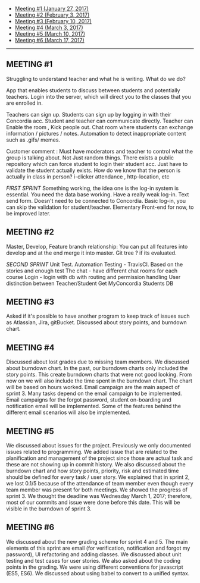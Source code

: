 * [Meeting #1 (January 27, 2017)](https://github.com/jusleg/soen341/wiki/Meeting-Notes#meeting-1)
* [Meeting #2 (February 3, 2017)](https://github.com/jusleg/soen341/wiki/Meeting-Notes#meeting-2)
* [Meeting #3 (February 10, 2017)](https://github.com/jusleg/soen341/wiki/Meeting-Notes#meeting-3)
* [Meeting #4 (March 3, 2017)](https://github.com/jusleg/soen341/wiki/Meeting-Notes#meeting-4)
* [Meeting #5 (March 10, 2017)](https://github.com/jusleg/soen341/wiki/Meeting-Notes#meeting-5)
* [Meeting #6 (March 17, 2017)](https://github.com/jusleg/soen341/wiki/Meeting-Notes#meeting-6)

***

## **MEETING #1**

Struggling to understand teacher and what he is writing. What do we do?

App that enables students to discuss between students and potentially teachers.
Login into the server, which will direct you to the classes that you are enrolled in.

Teachers can sign up.
Students can sign up by logging in with their Concordia acc.
Student and teacher can communicate directly.
Teacher can Enable the room , Kick people out.
Chat room where students can exchange information / pictures / notes.
Automation to detect inappropriate content such as .gifs/ memes.

Customer comment : 
Must have moderators and teacher to control what the group is talking about. Not Just random things.
There exists a public repository which can force student to login their student acc. Just have to validate the student actually exists.
How do we know that the person is actually in class in person? i-clicker attendance , http-location, etc

_FIRST SPRINT_
Something working, the idea one is the log-in system is essential.
You need the data base working.
Have a really weak log-in. Text send form. Doesn't need to be connected to Concordia.
Basic log-in, you can skip the validation for student/teacher.
Elementary Front-end for now, to be improved later.

## **MEETING #2**

Master, Develop, Feature branch relationship:
You can put all features into develop and at the end merge it into master.
Git tree ? if its evaluated.

_SECOND SPRINT_
Unit Test.
Automation Testing - TravisCI. Based on the stories and enough test
The chat - have different chat rooms for each course
Login - login with db with routing and permission handling
User distinction between Teacher/Student
Get MyConcordia Students DB

## **MEETING #3**

Asked if it's possible to have another program to keep track of issues such as Atlassian, Jira, gitBucket. 
Discussed about story points, and burndown chart. 

## **MEETING #4**

Discussed about lost grades due to missing team members. We discussed about burndown chart. In the past, our burndown charts only included the story points. This create burndown charts that were not good looking. From now on we will also include the time spent in the burndown chart. The chart will be based on hours worked. Email campaign are the main aspect of sprint 3. Many tasks depend on the email campaign to be implemented. Email campaigns for the forgot password, student on-boarding and notification email will be implemented. Some of the features behind the different email scenarios will also be implemented.

## **MEETING #5**
We discussed about issues for the project. Previously we only documented issues related to programming. We added issue that are related to the planification and management of the project since those are actual task and these are not showing up in commit history. We also discussed about the burndown chart and how story points, priority, risk and estimated time should be defined for every task / user story. We explained that in sprint 2, we lost 0.1/5 because of the attendance of team member even though every team member was present for both meetings. We showed the progress of sprint 3. We thought the deadline was Wednesday March 1, 2017; therefore, most of our commits and issue were done before this date. This will be visible in the burndown of sprint 3.

## **MEETING #6**
We discussed about the new grading scheme for sprint 4 and 5. The main elements of this sprint are email (for verification, notification and forgot my password), UI refactoring and adding classes. We discussed about unit testing and test cases for user stories. We also asked about the coding points in the grading. We were using different conventions for javascript (ES5, ES6). We discussed about using babel to convert to a unified syntax.
